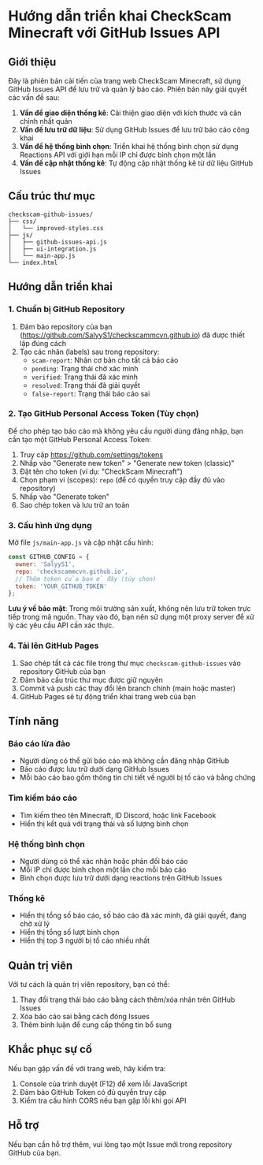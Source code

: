 # Hướng dẫn triển khai CheckScam Minecraft với GitHub Issues API

## Giới thiệu

Đây là phiên bản cải tiến của trang web CheckScam Minecraft, sử dụng GitHub Issues API để lưu trữ và quản lý báo cáo. Phiên bản này giải quyết các vấn đề sau:

1. **Vấn đề giao diện thống kê**: Cải thiện giao diện với kích thước và căn chỉnh nhất quán
2. **Vấn đề lưu trữ dữ liệu**: Sử dụng GitHub Issues để lưu trữ báo cáo công khai
3. **Vấn đề hệ thống bình chọn**: Triển khai hệ thống bình chọn sử dụng Reactions API với giới hạn mỗi IP chỉ được bình chọn một lần
4. **Vấn đề cập nhật thống kê**: Tự động cập nhật thống kê từ dữ liệu GitHub Issues

## Cấu trúc thư mục

```
checkscam-github-issues/
├── css/
│   └── improved-styles.css
├── js/
│   ├── github-issues-api.js
│   ├── ui-integration.js
│   └── main-app.js
└── index.html
```

## Hướng dẫn triển khai

### 1. Chuẩn bị GitHub Repository

1. Đảm bảo repository của bạn (https://github.com/SalyyS1/checkscammcvn.github.io) đã được thiết lập đúng cách
2. Tạo các nhãn (labels) sau trong repository:
   - `scam-report`: Nhãn cơ bản cho tất cả báo cáo
   - `pending`: Trạng thái chờ xác minh
   - `verified`: Trạng thái đã xác minh
   - `resolved`: Trạng thái đã giải quyết
   - `false-report`: Trạng thái báo cáo sai

### 2. Tạo GitHub Personal Access Token (Tùy chọn)

Để cho phép tạo báo cáo mà không yêu cầu người dùng đăng nhập, bạn cần tạo một GitHub Personal Access Token:

1. Truy cập https://github.com/settings/tokens
2. Nhấp vào "Generate new token" > "Generate new token (classic)"
3. Đặt tên cho token (ví dụ: "CheckScam Minecraft")
4. Chọn phạm vi (scopes): `repo` (để có quyền truy cập đầy đủ vào repository)
5. Nhấp vào "Generate token"
6. Sao chép token và lưu trữ an toàn

### 3. Cấu hình ứng dụng

Mở file `js/main-app.js` và cập nhật cấu hình:

```javascript
const GITHUB_CONFIG = {
  owner: 'SalyyS1',
  repo: 'checkscammcvn.github.io',
  // Thêm token của bạn ở đây (tùy chọn)
  token: 'YOUR_GITHUB_TOKEN'
};
```

**Lưu ý về bảo mật**: Trong môi trường sản xuất, không nên lưu trữ token trực tiếp trong mã nguồn. Thay vào đó, bạn nên sử dụng một proxy server để xử lý các yêu cầu API cần xác thực.

### 4. Tải lên GitHub Pages

1. Sao chép tất cả các file trong thư mục `checkscam-github-issues` vào repository GitHub của bạn
2. Đảm bảo cấu trúc thư mục được giữ nguyên
3. Commit và push các thay đổi lên branch chính (main hoặc master)
4. GitHub Pages sẽ tự động triển khai trang web của bạn

## Tính năng

### Báo cáo lừa đảo

- Người dùng có thể gửi báo cáo mà không cần đăng nhập GitHub
- Báo cáo được lưu trữ dưới dạng GitHub Issues
- Mỗi báo cáo bao gồm thông tin chi tiết về người bị tố cáo và bằng chứng

### Tìm kiếm báo cáo

- Tìm kiếm theo tên Minecraft, ID Discord, hoặc link Facebook
- Hiển thị kết quả với trạng thái và số lượng bình chọn

### Hệ thống bình chọn

- Người dùng có thể xác nhận hoặc phản đối báo cáo
- Mỗi IP chỉ được bình chọn một lần cho mỗi báo cáo
- Bình chọn được lưu trữ dưới dạng reactions trên GitHub Issues

### Thống kê

- Hiển thị tổng số báo cáo, số báo cáo đã xác minh, đã giải quyết, đang chờ xử lý
- Hiển thị tổng số lượt bình chọn
- Hiển thị top 3 người bị tố cáo nhiều nhất

## Quản trị viên

Với tư cách là quản trị viên repository, bạn có thể:

1. Thay đổi trạng thái báo cáo bằng cách thêm/xóa nhãn trên GitHub Issues
2. Xóa báo cáo sai bằng cách đóng Issues
3. Thêm bình luận để cung cấp thông tin bổ sung

## Khắc phục sự cố

Nếu bạn gặp vấn đề với trang web, hãy kiểm tra:

1. Console của trình duyệt (F12) để xem lỗi JavaScript
2. Đảm bảo GitHub Token có đủ quyền truy cập
3. Kiểm tra cấu hình CORS nếu bạn gặp lỗi khi gọi API

## Hỗ trợ

Nếu bạn cần hỗ trợ thêm, vui lòng tạo một Issue mới trong repository GitHub của bạn.
